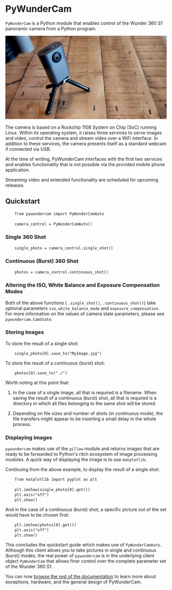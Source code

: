 # PyWunderCam

`PyWunderCam` is a Python module that enables control of the Wunder 360 S1 panoramic camera from a Python program.

![](doc/source/_static/Wunder360S1.jpg)

The camera is based on a Rockchip 1108 System on Chip (SoC) running Linux. 
Within its operating system, it raises three services to serve images and video, control the camera and stream video 
over a WiFi interface. In addition to these services, the camera presents itself as a standard webcam if connected 
via USB. 

At the time of writing, PyWunderCam interfaces with the first two services and enables functionality that is not 
possible via the provided mobile phone application. 

Streaming video and extended functionality are scheduled for upcoming releases.


## Quickstart

```
    from pywundercam import PyWunderCamAuto
    
    camera_control = PyWunderCamAuto()
```    

### Single 360 Shot

```
    single_photo = camera_control.single_shot()
```


### Continuous (Burst) 360 Shot

```
    photos = camera_control.continuous_shot()
```

### Altering the ISO, White Balance and Exposure Compensation Modes

Both of the above functions ( `.single_shot()`, `.continuous_shot()`) take optional parameters 
`iso`, `white_balance_mode` and `exposure_compensation`. For more information on the values of 
camera state parameters, please see `pywundercam.CamState`.

### Storing Images

To store the result of a single shot:

```
    single_photo[0].save_to("MyImage.jpg")
```

To store the result of a continuous (burst) shot:

```
    photos[0].save_to("./")
```    

Worth noting at this point that:

1. In the case of a single image, all that is required is a filename. When saving 
   the result of a continuous (burst) shot, all that is required is a directory 
   in which all files belonging to the same shot will be stored.

2. Depending on file sizes and number of shots (in continuous mode), the file transfers 
   might appear to be inserting a small delay in the whole process.
       
### Displaying images

`pywundercam` makes use of the `pillow` module and returns images that are ready to be forwarded to 
Python's ritch ecosystem of image processing modules. A quick way of displaying the image is to use `matplotlib`.

Continuing from the above example, to display the result of a single shot:

```
    from matplotlib import pyplot as plt
    
    plt.imshow(single_photo[0].get())
    plt.axis("off")
    plt.show()
```
    
And in the case of a continuous (burst) shot, a specific picture out of the set would have to be chosen first:

```
    plt.imshow(photos[0].get())
    plt.axis("off")
    plt.show()
```


This concludes the quickstart guide which makes use of `PyWunderCamAuto`. Although this client allows you to take 
pictures in single and continuous (burst) modes, the real power of `pywundercam` is in the underlying client object 
`PyWunderCam` that allows finer control over the complete parameter set of the Wunder 360 S1.

You can now [browse the rest of the documentation](https://pywundercam.readthedocs.io/en/latest/) to learn more about exceptions, hardware, and the general design of PyWunderCam.

